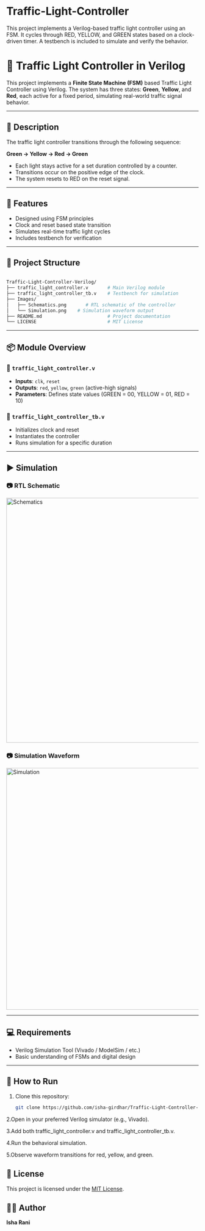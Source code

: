 # Traffic-Light-Controller
This project implements a Verilog-based traffic light controller using an FSM. It cycles through RED, YELLOW, and GREEN states based on a clock-driven timer. A testbench is included to simulate and verify the behavior.

# 🚦 Traffic Light Controller in Verilog

This project implements a **Finite State Machine (FSM)** based Traffic Light Controller using Verilog. The system has three states: **Green**, **Yellow**, and **Red**, each active for a fixed period, simulating real-world traffic signal behavior.

---

## 📌 Description

The traffic light controller transitions through the following sequence:

**Green → Yellow → Red → Green**

- Each light stays active for a set duration controlled by a counter.
- Transitions occur on the positive edge of the clock.
- The system resets to RED on the reset signal.

---

## 🧠 Features

- Designed using FSM principles
- Clock and reset based state transition
- Simulates real-time traffic light cycles
- Includes testbench for verification

---

## 📁 Project Structure
```bash

Traffic-Light-Controller-Verilog/
├── traffic_light_controller.v       # Main Verilog module
├── traffic_light_controller_tb.v    # Testbench for simulation
├── Images/
│   ├── Schematics.png       # RTL schematic of the controller
│   └── Simulation.png    # Simulation waveform output
├── README.md                        # Project documentation
└── LICENSE                          # MIT License
```

---

## 📦 Module Overview

### 🔧 `traffic_light_controller.v`

- **Inputs**: `clk`, `reset`
- **Outputs**: `red`, `yellow`, `green` (active-high signals)
- **Parameters**: Defines state values (GREEN = 00, YELLOW = 01, RED = 10)

### 📐 `traffic_light_controller_tb.v`

- Initializes clock and reset
- Instantiates the controller
- Runs simulation for a specific duration

---

## ▶️ Simulation

### 📷 RTL Schematic
<img width="1495" height="641" alt="Schematics" src="https://github.com/user-attachments/assets/b178b1a6-0b6c-4df0-90d6-01a3cb8d4dc2" />

### 📷 Simulation Waveform
<img width="1487" height="633" alt="Simulation" src="https://github.com/user-attachments/assets/993f3694-8b35-47dd-81f8-4df449a525fe" />

---

## 💻 Requirements

- Verilog Simulation Tool (Vivado / ModelSim / etc.)
- Basic understanding of FSMs and digital design

---

## 🚀 How to Run

1. Clone this repository:
   ```bash
   git clone https://github.com/isha-girdhar/Traffic-Light-Controller-Verilog.git
2.Open in your preferred Verilog simulator (e.g., Vivado).

3.Add both traffic_light_controller.v and traffic_light_controller_tb.v.

4.Run the behavioral simulation.

5.Observe waveform transitions for red, yellow, and green.

## 📝 License

This project is licensed under the [MIT License](./LICENSE).

## 👩‍💻 Author

**Isha Rani**




